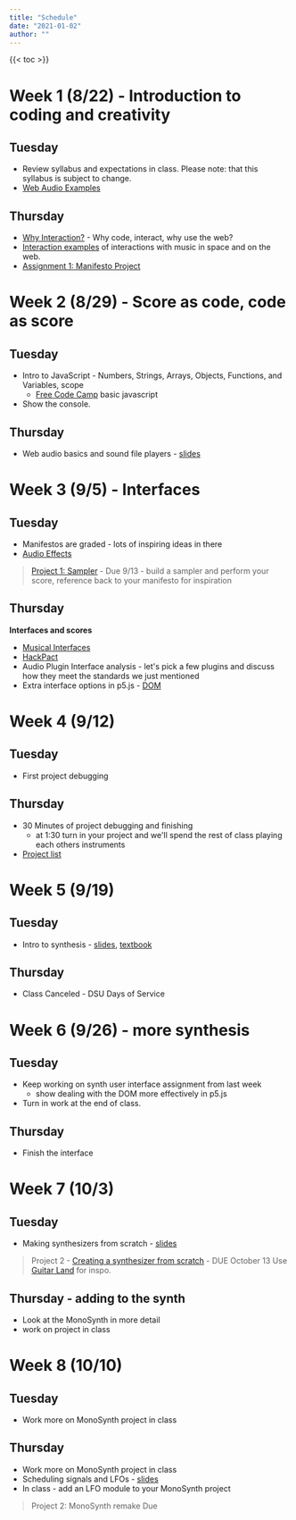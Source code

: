 ```yaml
---
title: "Schedule"
date: "2021-01-02"
author: ""
---
```


{{< toc >}}

# Week 1 (8/22) - Introduction to coding and creativity

## Tuesday

- Review syllabus and expectations in class. Please note: that this syllabus is subject to change.
- [Web Audio Examples](../lectures/week-1/examples/)

## Thursday

- [Why Interaction?](../lectures/week-1/why-interaction/) - Why code, interact, why use the web?
- [Interaction examples](../lectures/week-1/more-examples/) of interactions with music in space and on the web.
- [Assignment 1: Manifesto Project](../projects/assignment-1-manifesto/)

# Week 2 (8/29) - Score as code, code as score

## Tuesday

- Intro to JavaScript - Numbers, Strings, Arrays, Objects, Functions, and Variables, scope
  - [Free Code Camp](https://www.freecodecamp.org/learn/javascript-algorithms-and-data-structures/#basic-javascript) basic javascript
- Show the console.

## Thursday

- Web audio basics and sound file players - [slides](../lectures/week-2/web-audio-basics/)

# Week 3 (9/5) - Interfaces

## Tuesday

- Manifestos are graded - lots of inspiring ideas in there
- [Audio Effects](../lectures/week-3/audio-effects/)

> [Project 1: Sampler](../projects/project-1-sampler/) - Due 9/13 - build a sampler and perform your score, reference back to your manifesto for inspiration

## Thursday

**Interfaces and scores**

- [Musical Interfaces](../lectures/week-3/musical-interfaces/)
- [HackPact](https://stc.github.io/HackPact/)
- Audio Plugin Interface analysis - let's pick a few plugins and discuss how they meet the standards we just mentioned
- Extra interface options in p5.js - [DOM](https://p5js.org/reference/#group-DOM)

# Week 4 (9/12)

## Tuesday

- First project debugging

## Thursday

- 30 Minutes of project debugging and finishing
  - at 1:30 turn in your project and we'll spend the rest of class playing each others instruments
- [Project list](../lectures/week-4/instrument-projects/)

<!-- Use this as a guide: https://www.guitarland.com/MusicTheoryWithToneJS/TonejsSetup.html -->

# Week 5 (9/19)

## Tuesday

- Intro to synthesis - [slides](../lectures/week-4/synths-intro/), [textbook](https://pdm.lsupathways.org/3_audio/2_synthsandmusic/1_lesson_1/)

## Thursday

- Class Canceled - DSU Days of Service

# Week 6 (9/26) - more synthesis

## Tuesday

- Keep working on synth user interface assignment from last week
  - show dealing with the DOM more effectively in p5.js
- Turn in work at the end of class.

## Thursday

- Finish the interface

# Week 7 (10/3)

## Tuesday

- Making synthesizers from scratch - [slides](../lectures/week-7/synths-from-scratch/)

> Project 2 - [Creating a synthesizer from scratch](../projects/project-2-synth-from-scratch/) - DUE October 13
> Use [Guitar Land](https://www.guitarland.com/MusicTheoryWithToneJS/Presets-gh-pages/) for inspo.

## Thursday - adding to the synth

- Look at the MonoSynth in more detail
- work on project in class

# Week 8 (10/10)

## Tuesday

- Work more on MonoSynth project in class

## Thursday

<!-- TODO: finish the autopanner example -->

- Work more on MonoSynth project in class
- Scheduling signals and LFOs - [slides](../lectures/week-8/scheduling-signals/)
- In class - add an LFO module to your MonoSynth project

> Project 2: MonoSynth remake Due

<!--

Synth from scratch DUE

- [Process Music](https://tambien.github.io/InteractiveMusic/module/process_music) - music created from a series of instructions
- [Randomization and patterns](https://tambien.github.io/InteractiveMusic/module/randomization)
- Instruments and Sequencers - [slides](https://lsu-pdm-2021.netlify.com/week_3_t/_site/#/), [textbook](https://pdm.lsupathways.org/3_audio/2_synthsandmusic/2_lesson_2/)
- Sound Effects and Sequencers - [slides](https://lsu-pdm-2021.netlify.com/week_3_th/_site/#/)
- **create score** - Create a hand-drawn or computer-generated graphical score. This doesn't need to be artistic, just something that will inspire a piece of music for a project later in the semester.
- **Project 3 - [Realize](https://tambien.github.io/InteractiveMusic/assignment/midterm_1) your score as code** - take part of [PDM scoring an image](https://pdm.lsupathways.org/3_audio/2_synthsandmusic/4_lesson_4/)

# Week 6 (9/26) - Process and generative music, More musical complexity

- Rhythm / Scales / Tuning / - [slides](https://lsu-pdm-2021.netlify.com/week_4_t/_static/#/)
- More patterns with [total-serialism](https://github.com/tmhglnd/total-serialism)
- Sound an animation - we'll go through the tricks of adding sound to looping structures. See [HackPact](https://github.com/stc/HackPact) for examples.
- **Assignment 4 - Midterm** - Score a p5.js sketch using everything you've learned so far. Cool p5.js sketches can be found at [Open Processing](https://openprocessing.org/discover/#/trending). Also, see the Generative Design book for great sketches. Also, see the [nature of code](https://github.com/nature-of-code/noc-examples-p5.js).
- Other ideas: [Generative Landscape 1](https://editor.p5js.org/EdCavett/full/-fcf1cLwf), [Generative Landscape 2](https://editor.p5js.org/ndeji69/sketches/rqMKO4jr1)

# Week 7 (10/3) - Sonification

Assignment 3 DUE

- Dealing with real-time data sources
- Sonification - **Assignment 5** - sonify any real-time data from the web. Ex: [ISS Location](https://github.com/CodeAsCreativeMedium/exercises/tree/main/17_sound/09_data_sonification). See Measuring Device from CaCM pg 110 for more sensor-based inspiration. You could also sonify time-related data. See [ClockWork](https://clockwork.scholarslab.org/) for examples on that. This project is also inspired by the following:
- Clock project from code as creative medium (pg 30).
- Data Self-Portrait (pg 62) - instead of sonifying a source of data you find, make your data source that represents some aspect of your life.

# Week 8 (10/10) - Mobile/networked Music

Assignment 4 DUE

- Mobile Music - Project 6
- [immaterial.cloud: Using peer-to-peer technologies for music](https://webaudioconf.com/posts/2021_13/)
- show some of my other projects too
- [The Hub](https://github.com/jtallison/NetArt-Repo)
- Or just simpler version with socket.io
- TODO: more resources

# Week 9 (10/17) - More Mobile Music

Assignment 5 DUE

- TODO: Readings and assignments for mobile music - look at some of my papers to see who i cited

# Week 10 (10/24) - More weird synthesis

- [Audio analysis](https://tambien.github.io/InteractiveMusic/module/analysis)
  - [meyda](https://github.com/meyda/meyda)
- [Granular-js](https://github.com/philippfromme/granular-js)
- [Paulstretch.js](https://github.com/sebpiq/paulstretch.js)
- [Magenta.js](https://magenta.tensorflow.org/get-started)
  - [Demos](https://magenta.tensorflow.org/demos/web/)
  - [Interactive generative models for music](https://www.youtube.com/watch?v=f0XO4A_-EeY)

# Week 11 (10/31) - Live Coding

- Ethos of Live Coding
  - [Show us your screens](https://vimeo.com/20241649)
  - [Toplap Manifesto](https://toplap.org/wiki/ManifestoDraft)
  - [Algorave](https://algorave.com/) - coding to dance to
    - [Algorave Generation | Resident Advisor](https://www.youtube.com/watch?v=S2EZqikCIfY)
  - [Awesome Live Coding](https://github.com/toplap/awesome-livecoding)
- Tools
  - [Gibber](https://gibber.cc/alpha/playground/)
    - See Gabber for collaborations
    - [Rethinking networked collaboration in the live coding environment Gibber](https://nime.pubpub.org/pub/4b8l5iqc/release/1)
  - [Sema](https://sema.codes/)
  - [Glicol](https://glicol.org/) - also allows collaboration
  - [Strudel](https://github.com/tidalcycles/strudel) - port of tidal cycles

> READ: [Algorave - Mixmag](https://mixmag.net/feature/algorave/8)

# Week 12 (11/7) - Live Coding

Live coding performances - in a group of two or more perform a 5 minute piece with the live coding environment you liked the best.

# Week 13 (11/14) - FINAL PROJECT

Start on your final project, something you propose related to what we've learned this semester.

# Week 14 (11/21)

## Thursday

Thanksgiving - No classes

# Week 15 (11/28)

# Week 16 (12/5)

## Thursday

Start of final exams -->
